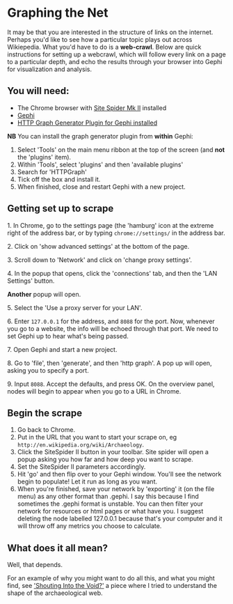 # Graphing the Net

It may be that you are interested in the structure of links on the internet. Perhaps you'd like to see how a particular topic plays out across Wikiepedia. What you'd have to do is a **web-crawl**. Below are quick instructions for setting up a webcrawl, which will follow every link on a page to a particular depth, and echo the results through your browser into Gephi for visualization and analysis.

## You will need:

+ The Chrome browser with [Site Spider Mk II](https://chrome.google.com/webstore/detail/site-spider-mark-ii/gedjofgioahckekhpgknhchelbpdogok) installed
+ [Gephi](http://gephi.org)
+ [HTTP Graph Generator Plugin for Gephi installed](https://marketplace.gephi.org/plugin/http-graph/)

**NB** You can install the graph generator plugin from **within** Gephi:

1. Select 'Tools' on the main menu ribbon at the top of the screen (and **not** the 'plugins' item).
2. Within 'Tools', select 'plugins' and then 'available plugins'
3. Search for 'HTTPGraph'
4. Tick off the box and install it. 
5. When finished, close and restart Gephi with a new project.

## Getting set up to scrape

1\. In Chrome, go to the settings page (the 'hamburg' icon at the extreme right of the address bar, or by typing ```chrome://settings/``` in the address bar. 

2\. Click on 'show advanced settings' at the bottom of the page.

3\. Scroll down to 'Network' and click on 'change proxy settings'. 

4\. In the popup that opens, click the 'connections' tab, and then the 'LAN Settings' button. 

**Another** popup will open. 

5\. Select the 'Use a proxy server for your LAN'. 

6\. Enter ```127.0.0.1``` for the address, and ```8088``` for the port. Now, whenever you go to a website, the info will be echoed through that port. We need to set Gephi up to hear what's being passed.

7\. Open Gephi and start a new project. 

8\. Go to 'file', then 'generate', and then 'http graph'. A pop up will open, asking you to specify a port. 

9\. Input ```8088```. Accept the defaults, and press OK. On the overview panel, nodes will begin to appear when you go to a URL in Chrome. 

## Begin the scrape

1. Go back to Chrome. 
2. Put in the URL that you want to start your scrape on, eg ```http://en.wikipedia.org/wiki/Archaeology```.
3. Click the SiteSpider II button in your toolbar. Site spider will open a popup asking you how far and how deep you want to scrape. 
4. Set the SiteSpider II parameters accordingly. 
5. Hit 'go' and then flip over to your Gephi window. You'll see the network begin to populate! Let it run as long as you want. 
6. When you're finished, save your network by 'exporting' it (on the file menu) as any other format than .gephi. I say this because I find sometimes the .gephi format is unstable. You can then filter your network for resources or html pages or what have you. I suggest deleting the node labelled 127.0.0.1 because that's your computer and it will throw off any metrics you choose to calculate. 

## What does it all mean?

Well, that depends.

For an example of why you might want to do all this, and what you might find, see ['Shouting Into the Void?'](http://electricarchaeology.ca/2014/05/01/shouting-into-the-void/) a piece where I tried to understand the shape of the archaeological web.
